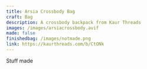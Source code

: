 ```yaml
---
title: Arsia Crossbody Bag
craft: Bag
description: A crossbody backpack from Kaur Threads
images: /images/arsiacrossbody.avif
made: false
finishedbag: /images/notmade.png
link: https://kaurthreads.com/b/CtONk
---
```


Stuff made